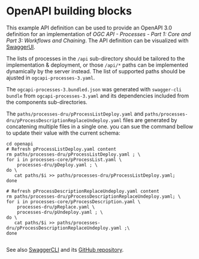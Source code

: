 # OpenAPI building blocks

This example API definition can be used to provide an OpenAPI 3.0 definition for an implementation of _OGC API - Processes - Part 1: Core and Part 3: Workflows and Chaining_.
The API definition can be visualized with [SwaggerUI](https://petstore.swagger.io/?url=https://raw.githubusercontent.com/opengeospatial/ogcapi-processes/master/extensions/workflows/openapi/ogcapi-processes-3.bundled.json).

The lists of processes in the `/api` sub-directory should be tailored to the implementation & deployment, or those `/api/*` paths can be implemented dynamically by the server instead.
The list of supported paths should be ajusted in `ogcapi-processes-3.yaml`.

The `ogcapi-processes-3.bundled.json` was generated with `swagger-cli bundle` from `ogcapi-processes-3.yaml` and its dependencies included from the components sub-directories.

The `paths/processes-dru/pProcessListDeploy.yaml` and `paths/processes-dru/pProcessDescriptionReplaceUndeploy.yaml` files are generated by concatening multiple files in a single one. you can sue the command bellow to update their value with the current schema:

```
cd openapi
# Refresh pProcessListDeploy.yaml content
rm paths/processes-dru/pProcessListDeploy.yaml ; \
for i in processes-core/pProcessList.yaml \
    processes-dru/pDeploy.yaml ; \
do \
   cat paths/$i >> paths/processes-dru/pProcessListDeploy.yaml;
done

# Refresh pProcessDescriptionReplaceUndeploy.yaml content
rm paths/processes-dru/pProcessDescriptionReplaceUndeploy.yaml; \
for i in processes-core/pProcessDescription.yaml \
    processes-dru/pReplace.yaml \
    processes-dru/pUndeploy.yaml ; \
do \
   cat paths/$i >> paths/processes-dru/pProcessDescriptionReplaceUndeploy.yaml ;\
done
	
```

See also [SwaggerCLI](https://apitools.dev/swagger-cli/) and its [GitHub repository](https://github.com/APIDevTools/swagger-cli).
